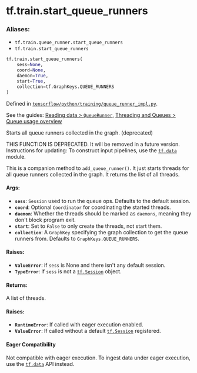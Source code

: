<div itemscope itemtype="http://developers.google.com/ReferenceObject">
<meta itemprop="name" content="tf.train.start_queue_runners" />
<meta itemprop="path" content="Stable" />
</div>

# tf.train.start_queue_runners

### Aliases:

* `tf.train.queue_runner.start_queue_runners`
* `tf.train.start_queue_runners`

``` python
tf.train.start_queue_runners(
    sess=None,
    coord=None,
    daemon=True,
    start=True,
    collection=tf.GraphKeys.QUEUE_RUNNERS
)
```



Defined in [`tensorflow/python/training/queue_runner_impl.py`](https://www.tensorflow.org/code/tensorflow/python/training/queue_runner_impl.py).

See the guides: [Reading data > `QueueRunner`](../../../../api_guides/python/reading_data.md#_QueueRunner_), [Threading and Queues > Queue usage overview](../../../../api_guides/python/threading_and_queues.md#Queue_usage_overview)

Starts all queue runners collected in the graph. (deprecated)

THIS FUNCTION IS DEPRECATED. It will be removed in a future version.
Instructions for updating:
To construct input pipelines, use the <a href="../../tf/data.md"><code>tf.data</code></a> module.

This is a companion method to `add_queue_runner()`.  It just starts
threads for all queue runners collected in the graph.  It returns
the list of all threads.

#### Args:

* <b>`sess`</b>: `Session` used to run the queue ops.  Defaults to the
    default session.
* <b>`coord`</b>: Optional `Coordinator` for coordinating the started threads.
* <b>`daemon`</b>: Whether the threads should be marked as `daemons`, meaning
    they don't block program exit.
* <b>`start`</b>: Set to `False` to only create the threads, not start them.
* <b>`collection`</b>: A `GraphKey` specifying the graph collection to
    get the queue runners from.  Defaults to `GraphKeys.QUEUE_RUNNERS`.


#### Raises:

* <b>`ValueError`</b>: if `sess` is None and there isn't any default session.
* <b>`TypeError`</b>: if `sess` is not a <a href="../../tf/Session.md"><code>tf.Session</code></a> object.


#### Returns:

A list of threads.


#### Raises:

* <b>`RuntimeError`</b>: If called with eager execution enabled.
* <b>`ValueError`</b>: If called without a default <a href="../../tf/Session.md"><code>tf.Session</code></a> registered.



#### Eager Compatibility
Not compatible with eager execution. To ingest data under eager execution,
use the <a href="../../tf/data.md"><code>tf.data</code></a> API instead.

